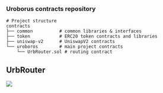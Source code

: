 ### Uroborus contracts repository

    # Project structure
    contracts
    ├── common          # common libraries & interfaces
    ├── token           # ERC20 token contracts and libraries
    ├── uniswap-v2      # UniswapV2 contracts
    └── uroboros        # main project contracts
        └── UrbRouter.sol # routing contract


UrbRouter
---
![](https://user-images.githubusercontent.com/54711921/205043910-7a67c0a6-3438-4918-b9ae-024d8d182210.png
)
